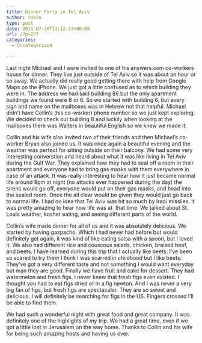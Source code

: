 ```yaml
---
title: Dinner Party in Tel Aviv
author: robin
type: post
date: 2011-07-30T13:12:13+00:00
url: /?p=277
categories:
  - Uncategorized

---
```

Last night Michael and I were invited to one of his answers.com co-workers house for dinner. They live just outside of Tel Aviv so it was about an hour or so away. We actually did really good getting there with help from Google Maps on the iPhone. We just got a little confused as to which building they were in. The address we had said building 86 but the only apartment buildings we found were 8 or 6. So we started with building 6, but every sign and name on the mailboxes was in Hebrew not that helpful. Michael didn&#8217;t have Collin&#8217;s (his co-worker) phone number so we just kept exploring. We decided to check out building 8 and luckily when looking at the mailboxes there was Walters in beautiful English so we knew we made it.

Collin and his wife also invited two of their friends and then Michael&#8217;s co-worker Bryan also joined us. It was once again a beautiful evening and the weather was perfect for sitting outside on their balcony. We had some very interesting converstion and heard about what it was like living in Tel Aviv during the Gulf War. They explained how they had to seal off a room in their apartment and everyone had to bring gas masks with them everywhere in case of an attack. It was really interesting to hear how it just became normal life around 8pm at night (no attacks ever happened during the day) the sirens would go off, everyone would put on their gas masks, and head into the sealed room. Once the all clear would be given they would just go back to normal life. I had no idea that Tel Aviv was hit so much by Iraqi missiles. It was pretty amazing to hear how life was at  that time. We talked about St. Louis weather, kosher eating, and seeing different parts of the world.

Collin&#8217;s wife made dinner for all of us and it was absolutely delicious. We started by having gazpacho. Which I had never had before but would definitely get again, it was kind of like eating salsa with a spoon, but I loved it. We also had different rice and couscous salads, chicken, braised beef, and beets. I have learned during this trip that I actually like beets. I&#8217;ve been so scared to try them I think I was scarred in childhood but I like beets. They&#8217;ve got a very different taste and not something I would want everyday but man they are good. Finally we have fruit and cake for dessert. They had watermelon and fresh figs. I never knew that fresh figs even existed. I thought you had to eat figs dried or in a fig newton. And I was never a very big fan of figs, but fresh figs are spectacular. They are so sweet and delicious. I will definitely be searching for figs in the US. Fingers crossed I&#8217;ll be able to find them.

We had such a wonderful night with great food and great company. It was definitely one of the highlights of my trip. We had a great time, even if we got a little lost in Jerusalem on the way home. Thanks to Collin and his wife for being such amazing hosts and having us over.
